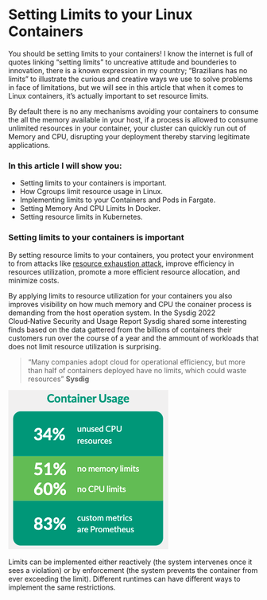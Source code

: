 # Setting Limits to your Linux Containers

You should be setting limits to your containers! I know the internet is full of quotes linking “setting limits” to uncreative attitude and bounderies to innovation, there is a known expression in my country; “Brazilians has no limits” to illustrate the curious and creative ways we use to solve problems in face of limitations, but we will see in this article that when it comes to Linux containers, it’s actually important to set resource limits.

By default there is no any mechanisms avoiding your containers to consume the all the memory available in your host, if a process is allowed to consume unlimited resources in your container, your cluster can quickly run out of Memory and CPU, disrupting your deployment thereby starving legitimate
applications. 

### In this article I will show you:

*	Setting limits to your containers is important.
* How Cgroups limit resource usage in Linux. 
*	Implementing limits to your Containers and Pods in Fargate.
*	Setting Memory And CPU Limits In Docker.
*	Setting resource limits in Kubernetes. 


### Setting limits to your containers is important

By setting resource limits to your containers, you protect your environment to from attacks like [resource exhaustion attack](https://en.wikipedia.org/wiki/Resource_exhaustion_attack), improve efficiency in resources utilization, promote a more efficient resource allocation, and minimize costs. 

By applying limits to resource utilization for your containers you also improves visibility on how much memory and CPU the conainer process is demanding from the host operation system. In the Sysdig 2022 Cloud‑Native Security and Usage Report Sysdig shared some interesting finds based on the data gattered from the billions of containers their customers run over the course of a year and the ammount of workloads that does not limit resource utilization is surprising. 

> “Many companies adopt cloud for operational efficiency, but more than half of containers deployed have no limits, which could waste resources”
> **Sysdig**

![Sysdig report container resource limit image](resourcelimits.png)

Limits can be implemented either reactively (the system intervenes once it sees a violation) or by enforcement (the system prevents the container from ever exceeding the limit). Different runtimes can have different ways to implement the same restrictions.




